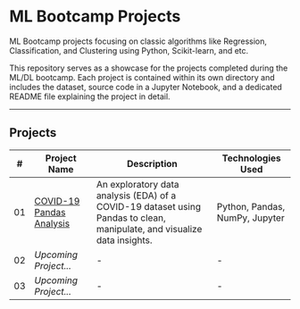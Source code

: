 # ML Bootcamp Projects

ML Bootcamp projects focusing on classic algorithms like Regression, Classification, and Clustering using Python, Scikit-learn, and etc.

This repository serves as a showcase for the projects completed during the ML/DL bootcamp. Each project is contained within its own directory and includes the dataset, source code in a Jupyter Notebook, and a dedicated README file explaining the project in detail.

---

## Projects

| #   | Project Name                               | Description                                                                 | Technologies Used                  |
| --- | ------------------------------------------ | --------------------------------------------------------------------------- | ---------------------------------- |
| 01  | [COVID-19 Pandas Analysis](./COVID-19-analysis-project/) | An exploratory data analysis (EDA) of a COVID-19 dataset using Pandas to clean, manipulate, and visualize data insights. | Python, Pandas, NumPy, Jupyter     |
| 02  | *Upcoming Project...*                      | -                                                                           | -                                  |
| 03  | *Upcoming Project...*                      | -                                                                           | -                                  |

